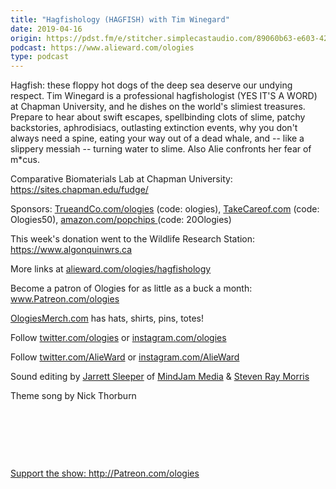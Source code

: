 ```yaml
---
title: "Hagfishology (HAGFISH) with Tim Winegard"
date: 2019-04-16
origin: https://pdst.fm/e/stitcher.simplecastaudio.com/89060b63-e603-4297-b6e8-5a654e50244e/episodes/fa416b19-ff15-4291-95b6-8e210f3aba73/audio/128/default.mp3?aid=rss_feed&awCollectionId=89060b63-e603-4297-b6e8-5a654e50244e&awEpisodeId=fa416b19-ff15-4291-95b6-8e210f3aba73&feed=FO6kxYGj
podcast: https://www.alieward.com/ologies
type: podcast
---
```


<p>Hagfish: these floppy hot dogs of the deep sea deserve our undying respect. Tim Winegard is a professional hagfishologist (YES IT&#39;S A WORD) at Chapman University, and he dishes on the world&#39;s slimiest treasures. Prepare to hear about swift escapes, spellbinding clots of slime, patchy backstories, aphrodisiacs, outlasting extinction events, why you don&#39;t always need a spine, eating your way out of a dead whale, and -- like a slippery messiah -- turning water to slime. Also Alie confronts her fear of m*cus.</p><p>Comparative Biomaterials Lab at Chapman University: <a href="https://sites.chapman.edu/fudge/">https://sites.chapman.edu/fudge/</a></p><p>Sponsors: <a href="http://TrueandCo.com/ologies">TrueandCo.com/ologies</a> (code: ologies), <a href="http://TakeCareof.com">TakeCareof.com</a> (code: Ologies50), <a href="http://amazon.com/popchips">amazon.com/popchips </a>(code: 20Ologies)</p><p>This week&#39;s donation went to the Wildlife Research Station: <a href="https://www.algonquinwrs.ca">https://www.algonquinwrs.ca</a></p><p>More links at <a href="http://alieward.com/ologies/hagfishology">alieward.com/ologies/hagfishology</a></p><p>Become a patron of Ologies for as little as a buck a month: <a href="http://www.patreon.com/ologies">www.Patreon.com/ologies</a></p><p><a href="http://ologiesmerch.com/">OlogiesMerch.com</a> has hats, shirts, pins, totes!</p><p>Follow <a href="http://twitter.com/ologies">twitter.com/ologies</a> or <a href="http://instagram.com/ologies">instagram.com/ologies</a></p><p>Follow <a href="http://twitter.com/AlieWard">twitter.com/AlieWard</a> or <a href="http://instagram.com/AlieWard">instagram.com/AlieWard</a></p><p>Sound editing by <a href="http://instagram.com/Jarrett_Sleeper">Jarrett Sleeper</a> of <a href="http://www.mindjammedia.com/">MindJam Media</a> &amp; <a href="https://twitter.com/stevenRayMorris">Steven Ray Morris</a></p><p>Theme song by Nick Thorburn</p><p><br /></p><p><br /></p><p><br /></p><p><a href="http://Patreon.com/ologies">Support the show: http://Patreon.com/ologies</a></p>